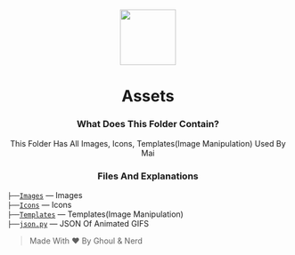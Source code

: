 <h1 align="center">
  <img src="https://cdn.discordapp.com/avatars/770898395664875541/c04edaafef86e4efdff7208204e043a6.png?size=512" height='100px' width='100px'>
</h1>

<h1 align="center">Assets</h1>

<h3 align="center">What Does This Folder Contain?</h3>
<p align="center">
  This Folder Has All Images, Icons, Templates(Image Manipulation) Used By Mai
</p>

<h3 align="center">Files And Explanations</h3>

`├──`[`Images`](https://github.com/xFGhoul/Mai/blob/dev/bot/assets/Images) — Images<br>
`├──`[`Icons`](https://github.com/xFGhoul/Mai/blob/dev/bot/assets/Icons) — Icons<br>
`├──`[`Templates`](https://github.com/xFGhoul/Mai/blob/dev/bot/assets/Templates) — Templates(Image Manipulation)<br>
`├──`[`json.py`](https://github.com/xFGhoul/Mai/blob/dev/bot/helpers/ASCII.py) — JSON Of Animated GIFS<br>

> Made With ❤️ By Ghoul & Nerd
